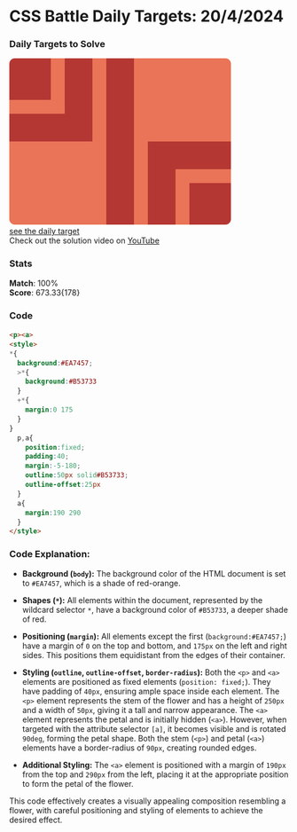 # CSS Battle Daily Targets: 20/4/2024

### Daily Targets to Solve

![picture of daily target](./images/20.png)  
[see the daily target](https://cssbattle.dev/play/IUgH3MIcV5XarmxrVFYQ)  
Check out the solution video on [YouTube](https://www.youtube.com/watch?v=7k_bdTO6BIg)

### Stats

**Match**: 100%  
**Score**: 673.33{178}

### Code

```html
<p><a>
<style>
*{
  background:#EA7457;
  >*{
    background:#B53733
  }
  +*{
    margin:0 175
  }
}
  p,a{
    position:fixed;
    padding:40;
    margin:-5-180;
    outline:50px solid#B53733;
    outline-offset:25px
  }
  a{
    margin:190 290
  }
</style>
```

### Code Explanation:

- **Background (`body`):** The background color of the HTML document is set to `#EA7457`, which is a shade of red-orange.

- **Shapes (`*`):** All elements within the document, represented by the wildcard selector `*`, have a background color of `#B53733`, a deeper shade of red.

- **Positioning (`margin`):** All elements except the first (`background:#EA7457;`) have a margin of `0` on the top and bottom, and `175px` on the left and right sides. This positions them equidistant from the edges of their container.

- **Styling (`outline`, `outline-offset`, `border-radius`):** Both the `<p>` and `<a>` elements are positioned as fixed elements (`position: fixed;`). They have padding of `40px`, ensuring ample space inside each element. The `<p>` element represents the stem of the flower and has a height of `250px` and a width of `50px`, giving it a tall and narrow appearance. The `<a>` element represents the petal and is initially hidden (`<a>`). However, when targeted with the attribute selector `[a]`, it becomes visible and is rotated `90deg`, forming the petal shape. Both the stem (`<p>`) and petal (`<a>`) elements have a border-radius of `90px`, creating rounded edges.

- **Additional Styling:** The `<a>` element is positioned with a margin of `190px` from the top and `290px` from the left, placing it at the appropriate position to form the petal of the flower.

This code effectively creates a visually appealing composition resembling a flower, with careful positioning and styling of elements to achieve the desired effect.